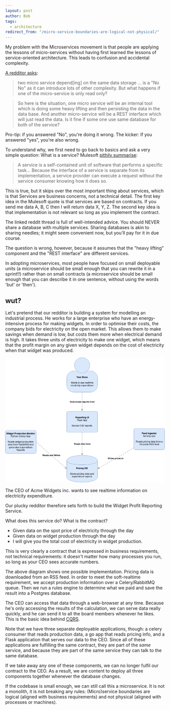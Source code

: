 ```yaml
---
layout: post
author: Bob
tags:
  - architecture
redirect_from: "/micro-service-boundaries-are-logical-not-physical/"
---
```


My problem with the Microservices movement is that people are applying the
lessons of micro-services without having first learned the lessons of
service-oriented architecture. This leads to confusion and accidental
complexity.

[A redditor asks](https://www.reddit.com/r/devops/comments/47c2jv/suggestion_regarding_microservice_architecture/):

> two micro service depend[ing] on the same data storage ... is a "No No" as it
> can introduce lots of other complexity.
> But what happens if one of the micro-service is only read only?

> So here is the situation, one micro service will be an internal tool which is
> doing some heavy lifting and then persisting the data in the data base. And
> another micro-service will be a REST interface which will just read the data. Is
> it fine if some one use same database for both of the service?

Pro-tip: if you answered "No", you're doing it wrong. The kicker: If you answered "yes",
you're also wrong.

To understand why, we first need to go back to basics and ask a very simple
question: What is a service? Mulesoft [pithily summarise](https://www.mulesoft.com/resources/esb/services-in-soa):

> A service is a self-contained unit of software that performs a specific task...
> Because the interface of a service is separate from its implementation, a
> service provider can execute a request without the service consumer knowing how
> it does so.

This is true, but it skips over the most important thing about services, which
is that Services are business concerns, not a technical detail. The first key
idea in the Mulesoft quote is that services are based on contracts. If you send
me data A, B, C then I will return data X, Y, Z. The second key idea is that
implementation is not relevant  so long as you implement the contract.

The linked reddit thread is full of well-intended advice. You should NEVER share
a database with multiple services. Sharing databases is akin to sharing needles;
it might seem convenient now, but you'll pay for it in due course.

The question is wrong, however, because it assumes that the "heavy lifting"
component and the "REST interface" are different services.

In adopting microservices, most people have focused on small deployable units (a
microservice should be small enough that you can rewrite it in a sprint!!)
rather than on small contracts (a microservice should be small enough that you
can describe it in one sentence, without using the words 'but' or 'then').

## wut?

Let's pretend that our redditor is building a system for modelling an industrial
process. He works for a large enterprise who have an energy-intensive process
for making widgets. In order to optimise their costs, the company bids for
electricity on the open market. This allows them to make savings when demand is
low, but costs them more when electrical demand is high. It takes three units of
electricity to make one widget, which means that the profit margin on any given
widget depends on the cost of electricity when that widget was produced.

![Widgets to cash](/images/2016/02/microservice-context.png)

The CEO of Acme Widgets inc. wants to see realtime information on electricity
expenditure.

Our plucky redditor therefore sets forth to build the Widget Profit Reporting
Service.

What does this service do? What is the contract?

 * Given data on the spot price of electricity through the day
 * Given data on widget production through the day
 * I will give you the total cost of electricity in widget production.

This is very clearly a contract  that is expressed in business requirements, not
technical requirements: it doesn't matter how many processes you run, so long as
your CEO sees accurate numbers.



The above diagram shows one possible implementation. Pricing data is downloaded
from an RSS feed. In order to meet the soft-realtime requirement, we accept
production information over a Celery/RabbitMQ queue. Then we run a rules engine
to determine what we paid and save the result into a Postgres database.

The CEO can access that data through a web-browser at any time. Because he's
only accessing the results  of the calculation, we can serve data really
quickly, and he can send it to all the board members whenever he likes. This is
the basic idea behind [CQRS](http://martinfowler.com/bliki/CQRS.html).

Note that we have three separate deployable applications, though: a celery consumer that
reads production data, a go app that reads pricing info, and a Flask application
that serves our data to the CEO. Since all of these applications are fulfilling
the same contract, they are part of the *same* service, and because they are part
of the same service they can talk to the same database.

If we take away any one of these components, we can no longer fulfil our
contract to the CEO. As a result, we are content to deploy all three components
together whenever the database changes.

If the codebase is small enough, we can still call this a microservice. It is
not a monolith, it is not breaking any rules: (Micro)service boundaries are
logical (aligned with business requirements) and not physical (aligned with
processes or machines).

